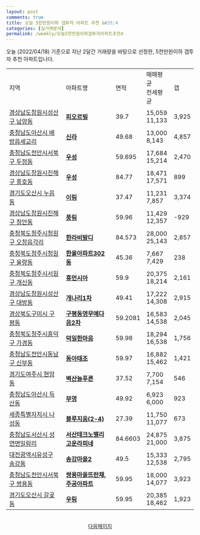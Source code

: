 ```yaml
---
layout: post
comments: true
title: 오늘 5천만원이하 갭투자 아파트 추천 &#35;4
categories: [실거래분석]
permalink: /weekly/오늘5천만원이하갭투자아파트추천4
---
```


오늘 (2022/04/18) 기준으로 지난 2달간 거래량을 바탕으로 선정한,
5천만원이하 갭투자 추천 아파트입니다.

<table class="sortable">
  <tr>
    <td>지역</td>
    <td>아파트명</td>
    <td>면적</td>
    <td>매매평균<br>전세평균</td>
    <td>갭</td>
  </tr>

  <tr class="item">
    <td><a href="/apt/경상남도창원시성산구남양동">경상남도창원시성산구 남양동</a></td>
    <td style="font-weight: bold;"><a href="/apt/경상남도창원시성산구남양동피오르빌">피오르빌</a></td>
    <td>39.7</td>
    <td>15,059<br>11,133</td>
    <td>3,925</td>
  </tr>

  <tr class="item">
    <td><a href="/apt/충청남도아산시배방읍세교리">충청남도아산시 배방읍세교리</a></td>
    <td style="font-weight: bold;"><a href="/apt/충청남도아산시배방읍세교리신라">신라</a></td>
    <td>49.68</td>
    <td>13,000<br>8,143</td>
    <td>4,857</td>
  </tr>

  <tr class="item">
    <td><a href="/apt/충청남도천안시서북구두정동">충청남도천안시서북구 두정동</a></td>
    <td style="font-weight: bold;"><a href="/apt/충청남도천안시서북구두정동우성">우성</a></td>
    <td>59.695</td>
    <td>17,684<br>15,214</td>
    <td>2,470</td>
  </tr>

  <tr class="item">
    <td><a href="/apt/경상남도창원시진해구풍호동">경상남도창원시진해구 풍호동</a></td>
    <td style="font-weight: bold;"><a href="/apt/경상남도창원시진해구풍호동우성">우성</a></td>
    <td>84.77</td>
    <td>18,471<br>17,571</td>
    <td>899</td>
  </tr>

  <tr class="item">
    <td><a href="/apt/경기도오산시누읍동">경기도오산시 누읍동</a></td>
    <td style="font-weight: bold;"><a href="/apt/경기도오산시누읍동이림">이림</a></td>
    <td>37.47</td>
    <td>11,231<br>7,857</td>
    <td>3,374</td>
  </tr>

  <tr class="item">
    <td><a href="/apt/경상남도창원시진해구청안동">경상남도창원시진해구 청안동</a></td>
    <td style="font-weight: bold;"><a href="/apt/경상남도창원시진해구청안동풍림">풍림</a></td>
    <td>59.96</td>
    <td>11,429<br>12,357</td>
    <td>-929</td>
  </tr>

  <tr class="item">
    <td><a href="/apt/충청북도청주시청원구오창읍각리">충청북도청주시청원구 오창읍각리</a></td>
    <td style="font-weight: bold;"><a href="/apt/충청북도청주시청원구오창읍각리한라비발디">한라비발디</a></td>
    <td>84.573</td>
    <td>28,000<br>25,143</td>
    <td>2,857</td>
  </tr>

  <tr class="item">
    <td><a href="/apt/충청북도청주시청원구율량동">충청북도청주시청원구 율량동</a></td>
    <td style="font-weight: bold;"><a href="/apt/충청북도청주시청원구율량동한울아파트302동">한울아파트302동</a></td>
    <td>45.36</td>
    <td>7,667<br>7,429</td>
    <td>238</td>
  </tr>

  <tr class="item">
    <td><a href="/apt/충청북도청주시서원구개신동">충청북도청주시서원구 개신동</a></td>
    <td style="font-weight: bold;"><a href="/apt/충청북도청주시서원구개신동휴먼시아">휴먼시아</a></td>
    <td>59.9</td>
    <td>20,375<br>18,214</td>
    <td>2,161</td>
  </tr>

  <tr class="item">
    <td><a href="/apt/경상남도창원시성산구대방동">경상남도창원시성산구 대방동</a></td>
    <td style="font-weight: bold;"><a href="/apt/경상남도창원시성산구대방동개나리1차">개나리1차</a></td>
    <td>49.41</td>
    <td>17,222<br>14,308</td>
    <td>2,915</td>
  </tr>

  <tr class="item">
    <td><a href="/apt/경상북도구미시구평동">경상북도구미시 구평동</a></td>
    <td style="font-weight: bold;"><a href="/apt/경상북도구미시구평동구평동영무예다음2차">구평동영무예다음2차</a></td>
    <td>59.2081</td>
    <td>16,583<br>14,538</td>
    <td>2,045</td>
  </tr>

  <tr class="item">
    <td><a href="/apt/충청북도청주시흥덕구가경동">충청북도청주시흥덕구 가경동</a></td>
    <td style="font-weight: bold;"><a href="/apt/충청북도청주시흥덕구가경동덕일한마음">덕일한마음</a></td>
    <td>59.98</td>
    <td>18,294<br>16,538</td>
    <td>1,756</td>
  </tr>

  <tr class="item">
    <td><a href="/apt/충청남도천안시동남구신부동">충청남도천안시동남구 신부동</a></td>
    <td style="font-weight: bold;"><a href="/apt/충청남도천안시동남구신부동동아태조">동아태조</a></td>
    <td>59.97</td>
    <td>16,882<br>15,462</td>
    <td>1,421</td>
  </tr>

  <tr class="item">
    <td><a href="/apt/경기도여주시현암동">경기도여주시 현암동</a></td>
    <td style="font-weight: bold;"><a href="/apt/경기도여주시현암동벽산늘푸른">벽산늘푸른</a></td>
    <td>37.52</td>
    <td>7,700<br>7,154</td>
    <td>546</td>
  </tr>

  <tr class="item">
    <td><a href="/apt/충청남도아산시득산동">충청남도아산시 득산동</a></td>
    <td style="font-weight: bold;"><a href="/apt/충청남도아산시득산동부영">부영</a></td>
    <td>49.92</td>
    <td>6,923<br>6,000</td>
    <td>923</td>
  </tr>

  <tr class="item">
    <td><a href="/apt/세종특별자치시나성동">세종특별자치시 나성동</a></td>
    <td style="font-weight: bold;"><a href="/apt/세종특별자치시나성동블루지움(2-4)">블루지움(2-4)</a></td>
    <td>27.39</td>
    <td>11,750<br>11,077</td>
    <td>673</td>
  </tr>

  <tr class="item">
    <td><a href="/apt/충청남도서산시성연면일람리">충청남도서산시 성연면일람리</a></td>
    <td style="font-weight: bold;"><a href="/apt/충청남도서산시성연면일람리서산테크노밸리고운라피네">서산테크노밸리고운라피네</a></td>
    <td>84.6603</td>
    <td>24,875<br>21,000</td>
    <td>3,875</td>
  </tr>

  <tr class="item">
    <td><a href="/apt/대전광역시유성구송강동">대전광역시유성구 송강동</a></td>
    <td style="font-weight: bold;"><a href="/apt/대전광역시유성구송강동송강마을2">송강마을2</a></td>
    <td>49.5</td>
    <td>15,333<br>12,538</td>
    <td>2,795</td>
  </tr>

  <tr class="item">
    <td><a href="/apt/충청남도천안시서북구쌍용동">충청남도천안시서북구 쌍용동</a></td>
    <td style="font-weight: bold;"><a href="/apt/충청남도천안시서북구쌍용동쌍용마을뜨란채,주공아파트">쌍용마을뜨란채,주공아파트</a></td>
    <td>59.95</td>
    <td>18,000<br>14,077</td>
    <td>3,923</td>
  </tr>

  <tr class="item">
    <td><a href="/apt/경기도오산시갈곶동">경기도오산시 갈곶동</a></td>
    <td style="font-weight: bold;"><a href="/apt/경기도오산시갈곶동우림">우림</a></td>
    <td>59.95</td>
    <td>20,385<br>18,462</td>
    <td>1,923</td>
  </tr>

  <tr>
      <script async src="https://pagead2.googlesyndication.com/pagead/js/adsbygoogle.js?client=ca-pub-3485438051770037"
          crossorigin="anonymous"></script>
      <ins class="adsbygoogle"
          style="display:block"
          data-ad-format="fluid"
          data-ad-layout-key="-fb+5w+4e-db+86"
          data-ad-client="ca-pub-3485438051770037"
          data-ad-slot="1827090281"></ins>
      <script>
          (adsbygoogle = window.adsbygoogle || []).push({});
      </script>
  </tr>

</table>
<br>
<center><a href="/weekly/오늘5천만원이하갭투자아파트추천5">다음페이지</a></center>
<br><br>
